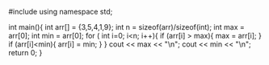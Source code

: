 #include <iostream>
using namespace std;

 int main(){
   int arr[] = {3,5,4,1,9};
   int n = sizeof(arr)/sizeof(int);
   int max = arr[0];
   int min = arr[0];
   for ( int i=0; i<n; i++){
      if (arr[i] > max){
      max = arr[i];
      }
         if (arr[i]<min){
            arr[i] = min;
         }
   }
   cout << max << "\n";
    cout << min << "\n";
    return 0;
   }

